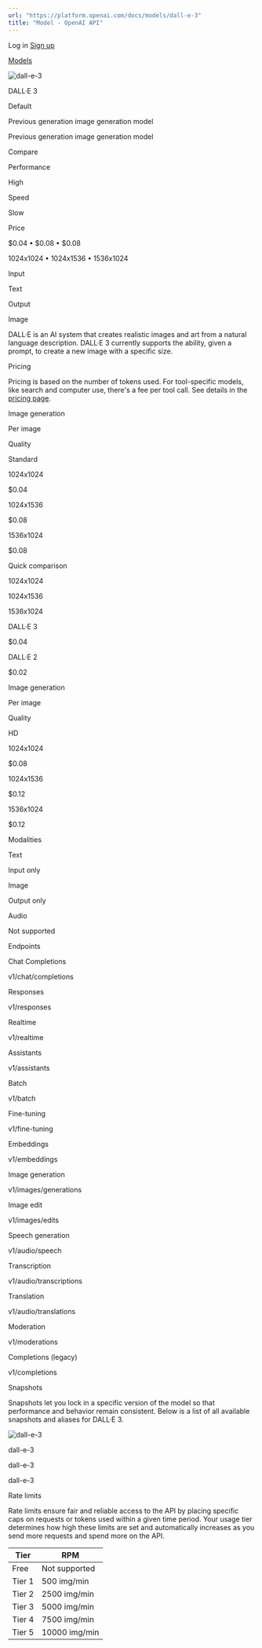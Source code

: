 ```yaml
---
url: "https://platform.openai.com/docs/models/dall-e-3"
title: "Model - OpenAI API"
---
```


Log in [Sign up](https://platform.openai.com/signup)

[Models](https://platform.openai.com/docs/models)

![dall-e-3](https://cdn.openai.com/API/docs/images/model-page/model-icons/dall-e-3.png)

DALL·E 3

Default

Previous generation image generation model

Previous generation image generation model

Compare

Performance

High

Speed

Slow

Price

$0.04 • $0.08 • $0.08

1024x1024 • 1024x1536 • 1536x1024

Input

Text

Output

Image

DALL·E is an AI system that creates realistic images and art from a natural language description. DALL·E 3 currently supports the ability, given a prompt, to create a new image with a specific size.

Pricing

Pricing is based on the number of tokens used. For tool-specific models, like search and computer use, there's a fee per tool call. See details in the [pricing page](https://platform.openai.com/docs/pricing).

Image generation

Per image

Quality

Standard

1024x1024

$0.04

1024x1536

$0.08

1536x1024

$0.08

Quick comparison

1024x1024

1024x1536

1536x1024

DALL·E 3

$0.04

DALL·E 2

$0.02

Image generation

Per image

Quality

HD

1024x1024

$0.08

1024x1536

$0.12

1536x1024

$0.12

Modalities

Text

Input only

Image

Output only

Audio

Not supported

Endpoints

Chat Completions

v1/chat/completions

Responses

v1/responses

Realtime

v1/realtime

Assistants

v1/assistants

Batch

v1/batch

Fine-tuning

v1/fine-tuning

Embeddings

v1/embeddings

Image generation

v1/images/generations

Image edit

v1/images/edits

Speech generation

v1/audio/speech

Transcription

v1/audio/transcriptions

Translation

v1/audio/translations

Moderation

v1/moderations

Completions (legacy)

v1/completions

Snapshots

Snapshots let you lock in a specific version of the model so that performance and behavior remain consistent. Below is a list of all available snapshots and aliases for DALL·E 3.

![dall-e-3](https://cdn.openai.com/API/docs/images/model-page/model-icons/dall-e-3.png)

dall-e-3

dall-e-3

dall-e-3

Rate limits

Rate limits ensure fair and reliable access to the API by placing specific caps on requests or tokens used within a given time period. Your usage tier determines how high these limits are set and automatically increases as you send more requests and spend more on the API.

| Tier | RPM |
| --- | --- |
| Free | Not supported |
| Tier 1 | 500 img/min |
| Tier 2 | 2500 img/min |
| Tier 3 | 5000 img/min |
| Tier 4 | 7500 img/min |
| Tier 5 | 10000 img/min |